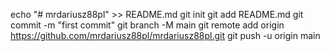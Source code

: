 echo "# mrdariusz88pl" >> README.md
git init
git add README.md
git commit -m "first commit"
git branch -M main
git remote add origin https://github.com/mrdariusz88pl/mrdariusz88pl.git
git push -u origin main
